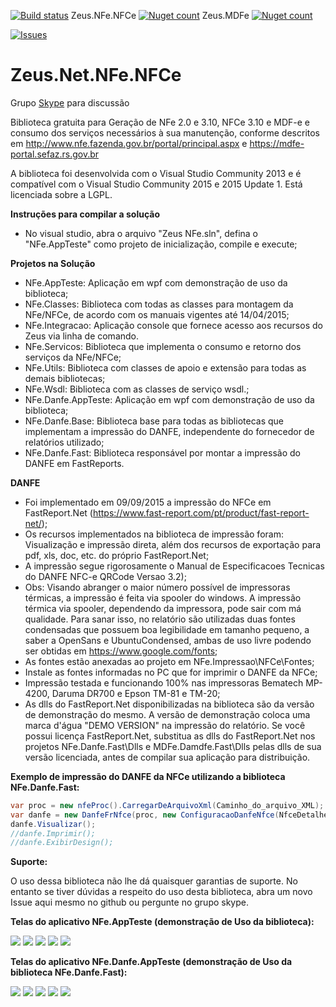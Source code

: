 [![Build status](https://ci.appveyor.com/api/projects/status/7igb6s48sw2p95o3/branch/master?svg=true)](https://ci.appveyor.com/project/adeniltonbs/zeus-net-nfe-nfce/branch/master) 
Zeus.NFe.NFCe  [![Nuget count](http://img.shields.io/nuget/v/Zeus.Net.NFe.NFCe.svg)](http://www.nuget.org/packages/Zeus.Net.NFe.NFCe/)
Zeus.MDFe  [![Nuget count](https://img.shields.io/nuget/v/Zeus.Net.MDFe.svg)](http://www.nuget.org/packages/Zeus.Net.MDFe/)

[![Issues](https://img.shields.io/github/issues/adeniltonbs/Zeus.Net.NFe.NFCe.svg?style=flat-square)](https://github.com/adeniltonbs/Zeus.Net.NFe.NFCe/issues)

Zeus.Net.NFe.NFCe
=================
Grupo [Skype](https://join.skype.com/CJbtNPlvbycL) para discussão

Biblioteca gratuita para Geração de NFe 2.0 e 3.10, NFCe 3.10 e MDF-e e consumo dos serviços necessários à sua manutenção, conforme descritos em http://www.nfe.fazenda.gov.br/portal/principal.aspx e https://mdfe-portal.sefaz.rs.gov.br

A biblioteca foi desenvolvida com o Visual Studio Community 2013 e é compatível com o Visual Studio Community 2015 e 2015 Update 1.
Está licenciada sobre a LGPL.

**Instruções para compilar a solução**
- No visual studio, abra o arquivo "Zeus NFe.sln", defina o "NFe.AppTeste" como projeto de inicialização, compile e execute;

**Projetos na Solução**
- NFe.AppTeste: Aplicação em wpf com demonstração de uso da biblioteca;
- NFe.Classes: Biblioteca com todas as classes para montagem da NFe/NFCe, de acordo com os manuais vigentes até 14/04/2015;
- NFe.Integracao: Aplicação console que fornece acesso aos recursos do Zeus via linha de comando.
- NFe.Servicos: Biblioteca que implementa o consumo e retorno dos serviços da NFe/NFCe;
- NFe.Utils: Biblioteca com classes de apoio e extensão para todas as demais bibliotecas;
- NFe.Wsdl: Biblioteca com as classes de serviço wsdl.;
- NFe.Danfe.AppTeste: Aplicação em wpf com demonstração de uso da biblioteca;
- NFe.Danfe.Base: Biblioteca base para todas as bibliotecas que implementam a impressão do DANFE, independente do fornecedor de relatórios utilizado;
- NFe.Danfe.Fast: Biblioteca responsável por montar a impressão do DANFE em FastReports.

**DANFE**
- Foi implementado em 09/09/2015 a impressão do NFCe em FastReport.Net (https://www.fast-report.com/pt/product/fast-report-net/);
- Os recursos implementados na biblioteca de impressão foram: Visualização e impressão direta, além dos recursos de exportação para pdf, xls, doc, etc. do próprio FastReport.Net;
- A impressão segue rigorosamente o Manual de Especificacoes Tecnicas do DANFE NFC-e QRCode Versao 3.2);
- Obs: Visando abranger o maior número possível de impressoras térmicas, a impressão é feita via spooler do windows. A impressão térmica via spooler, dependendo da impressora, pode sair com má qualidade. Para sanar isso, no relatório são utilizadas duas fontes condensadas que possuem boa legibilidade em tamanho pequeno, a saber a OpenSans e UbuntuCondensed, ambas de uso livre podendo ser obtidas em https://www.google.com/fonts;
- As fontes estão anexadas ao projeto em NFe.Impressao\NFCe\Fontes;
- Instale as fontes informadas no PC que for imprimir o DANFE da NFCe;
- Impressão testada e funcionando 100% nas impressoras Bematech MP-4200, Daruma DR700 e Epson TM-81 e TM-20;
- As dlls do FastReport.Net disponibilizadas na biblioteca são da versão de demonstração do mesmo. A versão de demonstração coloca uma marca d'água "DEMO VERSION" na impressão do relatório. Se você possui licença FastReport.Net, substitua as dlls do FastReport.Net nos projetos NFe.Danfe.Fast\Dlls e MDFe.Damdfe.Fast\Dlls pelas dlls de sua versão licenciada, antes de compilar sua aplicação para distribuição.

**Exemplo de impressão do DANFE da NFCe utilizando a biblioteca NFe.Danfe.Fast:**

```cs
var proc = new nfeProc().CarregarDeArquivoXml(Caminho_do_arquivo_XML);
var danfe = new DanfeFrNfce(proc, new ConfiguracaoDanfeNfce(NfceDetalheVendaNormal.UmaLinha, NfceDetalheVendaContigencia.UmaLinha, null/*Logomarca em byte[]*/), "00001", "XXXXXXXXXXXXXXXXXXXXXXXXXX");
danfe.Visualizar();
//danfe.Imprimir();
//danfe.ExibirDesign();

```

**Suporte:**

O uso dessa biblioteca não lhe dá quaisquer garantias de suporte. No entanto se tiver dúvidas a respeito do uso desta biblioteca, abra um novo Issue aqui mesmo no github ou pergunte no grupo skype.

**Telas do aplicativo NFe.AppTeste (demonstração de Uso da biblioteca):**

![](http://www.zeusautomacao.com.br/imagens/git/01.png)
![](http://www.zeusautomacao.com.br/imagens/git/02.png)
![](http://www.zeusautomacao.com.br/imagens/git/03.png)
![](http://www.zeusautomacao.com.br/imagens/git/04.png)
![](http://www.zeusautomacao.com.br/imagens/git/05.png)


**Telas do aplicativo NFe.Danfe.AppTeste (demonstração de Uso da biblioteca NFe.Danfe.Fast):**

![](http://www.zeusautomacao.com.br/imagens/git/07.png)
![](http://www.zeusautomacao.com.br/imagens/git/08.png)
![](http://www.zeusautomacao.com.br/imagens/git/09.png)
![](http://www.zeusautomacao.com.br/imagens/git/10.png)
![](http://www.zeusautomacao.com.br/imagens/git/11.jpg)
